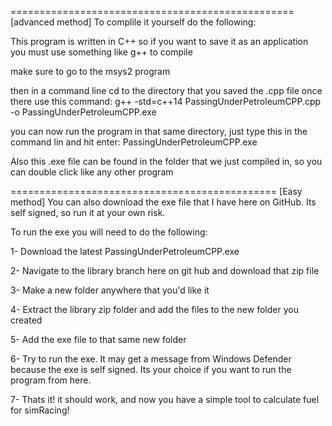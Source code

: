 =================================================
[advanced method]
To complile it yourself do the following:

This program is written in C++ so if you want to save it as an application you must use something like g++ to compile

make sure to go to the msys2 program

then in a command line cd to the directory that you saved the .cpp file
once there use this command:
g++ -std=c++14 PassingUnderPetroleumCPP.cpp -o PassingUnderPetroleumCPP.exe

you can now run the program in that same directory, just type this in the command lin and hit enter:
PassingUnderPetroleumCPP.exe

Also this .exe file can be found in the folder that we just compiled in, so you can double click like any other program

==============================================
[Easy method]
You can also download the exe file that I have here on GitHub. Its self signed, so run it at your own risk.

To run the exe you will need to do the following:

1- Download the latest PassingUnderPetroleumCPP.exe

2- Navigate to the library branch here on git hub and download that zip file

3- Make a new folder anywhere that you'd like it

4- Extract the library zip folder and add the files to the new folder you created

5- Add the exe file to that same new folder

6- Try to run the exe. It may get a message from Windows Defender because the exe is self signed. Its your choice if you want to run the program from here.

7- Thats it! it should work, and now you have a simple tool to calculate fuel for simRacing!
